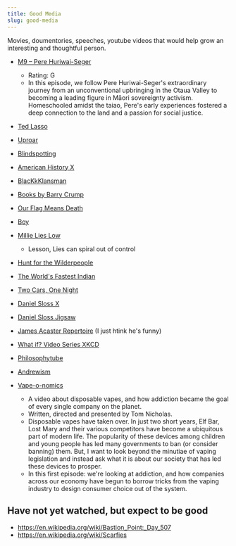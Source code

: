 ```yaml
---
title: Good Media
slug: good-media
---
```


Movies, doumentories, speeches, youtube videos that would help grow an interesting and thoughtful person.


- [M9 – Pere Huriwai-Seger](https://www.tvnz.co.nz/shows/m9/episodes/s1-e2)
    - Rating: G
    - In this episode, we follow Pere Huriwai-Seger's extraordinary journey from an unconventional upbringing in the Otaua Valley to becoming a leading figure in Māori sovereignty activism. Homeschooled amidst the taiao, Pere's early experiences fostered a deep connection to the land and a passion for social justice.
- [Ted Lasso](https://en.wikipedia.org/wiki/Ted_Lasso)
- [Uproar](https://en.wikipedia.org/wiki/Uproar_(film))
- [Blindspotting](https://en.wikipedia.org/wiki/Blindspotting)
- [American History X](https://en.wikipedia.org/wiki/American_History_X)
- [BlacKkKlansman](https://en.wikipedia.org/wiki/BlacKkKlansman)
- [Books by Barry Crump](https://en.wikipedia.org/wiki/Barry_Crump)
- [Our Flag Means Death](https://en.wikipedia.org/wiki/Our_Flag_Means_Death)
- [Boy](https://en.wikipedia.org/wiki/Boy_(2010_film))
- [Millie Lies Low](https://en.wikipedia.org/wiki/Millie_Lies_Low)
    - Lesson, Lies can spiral out of control
- [Hunt for the Wilderpeople](https://en.wikipedia.org/wiki/Hunt_for_the_Wilderpeople)
- [The World's Fastest Indian](https://en.wikipedia.org/wiki/The_World%27s_Fastest_Indian)
- [Two Cars, One Night](https://en.wikipedia.org/wiki/Two_Cars,_One_Night)
- [Daniel Sloss X](https://en.wikipedia.org/wiki/Daniel_Sloss)
- [Daniel Sloss Jigsaw](https://en.wikipedia.org/wiki/Daniel_Sloss)
- [James Acaster Repertoire](https://en.wikipedia.org/wiki/James_Acaster:_Repertoire) (I just htink he's funny)
- [What if? Video Series XKCD](https://www.youtube.com/@xkcd_whatif)


- [Philosophytube](https://www.youtube.com/@PhilosophyTube)
- [Andrewism](https://www.youtube.com/@Andrewism)
- [Vape-o-nomics](https://www.youtube.com/watch?v=XuTQbOo3Y30)
    - A video about disposable vapes, and how addiction became the goal of every single company on the planet.
    - Written, directed and presented by Tom Nicholas.
    - Disposable vapes have taken over. In just two short years, Elf Bar, Lost Mary and their various competitors have become a ubiquitous part of modern life. The popularity of these devices among children and young people has led many governments to ban (or consider banning) them. But, I want to look beyond the minutiae of vaping legislation and instead ask what it is about our society that has led these devices to prosper.
    - In this first episode: we're looking at addiction, and how companies across our economy have begun to borrow tricks from the vaping industry to design consumer choice out of the system.

## Have not yet watched, but expect to be good
- https://en.wikipedia.org/wiki/Bastion_Point:_Day_507
- https://en.wikipedia.org/wiki/Scarfies